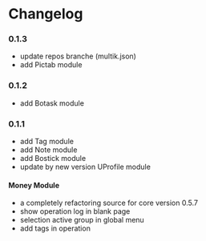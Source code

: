 # Changelog


### 0.1.3

- update repos branche (multik.json)
- add Pictab module

### 0.1.2

- add Botask module

### 0.1.1

- add Tag module
- add Note module
- add Bostick module
- update by new version UProfile module

#### Money Module

- a completely refactoring source for core version 0.5.7
- show operation log in blank page
- selection active group in global menu
- add tags in operation
